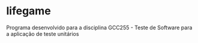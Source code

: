 # lifegame
Programa desenvolvido para a disciplina GCC255 - Teste de Software para a aplicação de teste unitários 
